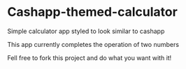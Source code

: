 # Cashapp-themed-calculator
Simple calculator app styled to look similar to cashapp

This app currently completes the operation of two numbers

Fell free to fork this project and do what you want with it!
